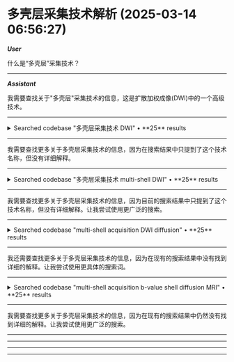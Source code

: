 <!-- Generated by SpecStory -->

# 多壳层采集技术解析 (2025-03-14 06:56:27)

_**User**_

什么是“多壳层”采集技术？

---

_**Assistant**_

我需要查找关于"多壳层"采集技术的信息，这是扩散加权成像(DWI)中的一个高级技术。

---

<details>
            <summary>Searched codebase "多壳层采集技术 DWI" • **25** results</summary>
        
| File | Lines |
|------|-------|
| `app/(pages)/content/articles/principles-of-DWI.mdx` | L1-144 |
| `app/(pages)/mri-dictionary/dwi/page.tsx` | L76-100 |
| `app/(pages)/mri-dictionary/dwi/page.tsx` | L1-24 |
| `.specstory/history/2025-03-14_06-38-dwi简介页面生成.md` | L1-287 |
| `data/mri-dictionary.ts` | L42-75 |
| `app/(pages)/mri-dictionary/dwi/page.tsx` | L24-46 |
| `app/(pages)/content/articles/principles-of-DTI.mdx` | L1-102 |
| `.specstory/history/2025-03-07_13-09-dwi成像原理与参考文献.md` | L1-224 |
| `app/(pages)/mri-dictionary/dwi/page.tsx` | L46-76 |
| `app/(pages)/mri-techs/page.tsx` | L85-127 |
| `.specstory/history/2025-03-08_11-17-dwi成像原理与相关阅读链接.md` | L1-65 |
| `data/books.ts` | L84-111 |
| `app/(pages)/content/articles/t2-weighted-imaging.mdx` | L45-118 |
| `app/(pages)/mri-techs/page.tsx` | L332-353 |
| `.specstory/history/2025-03-08_09-51-dti原理科普文章生成.md` | L1-151 |
| `app/(pages)/content/articles/t1-weighted-imaging.mdx` | L45-126 |
| `app/(pages)/mri-techs/page.tsx` | L127-164 |
| `.specstory/history/2025-02-28_08-33-building-an-mri-knowledge-base-with-next-js-and-strapi.md` | L65-91 |
| `app/(pages)/content/articles/t2-weighted-imaging.mdx` | L1-45 |
| `app/(pages)/mri-techs/page.tsx` | L1-41 |
| `app/(pages)/mri-dictionary/dwi/page.tsx` | L100-114 |
| `app/(pages)/mri-techs/page.tsx` | L60-85 |
| `app/(pages)/mri-dictionary/swi/page.tsx` | L1-26 |
| `app/(pages)/content/articles/t1-weighted-imaging.mdx` | L1-45 |
| `app/(pages)/content/articles/t2-weighted-imaging.mdx` | L118-150 |

</details>

---

我需要查找更多关于多壳层采集技术的信息，因为在搜索结果中只提到了这个技术名称，但没有详细解释。

---

<details>
            <summary>Searched codebase "多壳层采集技术 multi-shell DWI" • **25** results</summary>
        
| File | Lines |
|------|-------|
| `app/(pages)/mri-dictionary/dwi/page.tsx` | L76-100 |
| `app/(pages)/content/articles/principles-of-DWI.mdx` | L1-144 |
| `app/(pages)/mri-dictionary/dwi/page.tsx` | L24-46 |
| `app/(pages)/content/articles/principles-of-DTI.mdx` | L1-102 |
| `app/(pages)/mri-dictionary/dwi/page.tsx` | L1-24 |
| `data/mri-dictionary.ts` | L42-75 |
| `app/(pages)/content/articles/t2-weighted-imaging.mdx` | L45-118 |
| `app/(pages)/mri-dictionary/dwi/page.tsx` | L46-76 |
| `app/(pages)/mri-techs/page.tsx` | L85-127 |
| `app/(pages)/content/articles/t1-weighted-imaging.mdx` | L45-126 |
| `app/(pages)/mri-dictionary/dwi/page.tsx` | L100-114 |
| `.specstory/history/2025-03-14_06-38-dwi简介页面生成.md` | L1-287 |
| `app/(pages)/mri-techs/page.tsx` | L127-164 |
| `data/books.ts` | L84-111 |
| `app/(pages)/mri-techs/page.tsx` | L332-353 |
| `app/(pages)/content/articles/t2-weighted-imaging.mdx` | L118-150 |
| `.specstory/history/2025-03-07_13-09-dwi成像原理与参考文献.md` | L1-224 |
| `.specstory/history/2025-03-08_11-17-dwi成像原理与相关阅读链接.md` | L1-65 |
| `app/(pages)/mri-dictionary/pxa/page.tsx` | L1-34 |
| `app/(pages)/mri-techs/page.tsx` | L60-85 |
| `data/mri-dictionary.ts` | L11-42 |
| `app/(pages)/content/articles/t2-weighted-imaging.mdx` | L1-45 |
| `data/mri-dictionary.ts` | L75-125 |
| `app/(pages)/mri-dictionary/swi/page.tsx` | L1-26 |
| `app/(pages)/mri-dictionary/swi/page.tsx` | L55-78 |

</details>

---

我需要查找更多关于多壳层采集技术的信息，因为目前的搜索结果中只提到了这个技术名称，但没有详细解释。让我尝试使用更广泛的搜索。

---

<details>
            <summary>Searched codebase "multi-shell acquisition DWI diffusion" • **25** results</summary>
        
| File | Lines |
|------|-------|
| `app/(pages)/content/articles/principles-of-DWI.mdx` | L1-144 |
| `app/(pages)/mri-dictionary/dwi/page.tsx` | L1-24 |
| `app/(pages)/content/articles/principles-of-DTI.mdx` | L1-102 |
| `app/(pages)/mri-dictionary/dwi/page.tsx` | L76-100 |
| `data/mri-dictionary.ts` | L42-75 |
| `app/(pages)/mri-dictionary/dwi/page.tsx` | L100-114 |
| `app/(pages)/mri-dictionary/dwi/page.tsx` | L24-46 |
| `app/(pages)/content/articles/t2-weighted-imaging.mdx` | L45-118 |
| `.specstory/history/2025-03-14_06-38-dwi简介页面生成.md` | L1-287 |
| `app/(pages)/mri-dictionary/dwi/page.tsx` | L46-76 |
| `.specstory/history/2025-03-08_11-17-dwi成像原理与相关阅读链接.md` | L1-65 |
| `app/(pages)/content/articles/t1-weighted-imaging.mdx` | L45-126 |
| `app/(pages)/mri-techs/page.tsx` | L85-127 |
| `data/books.ts` | L84-111 |
| `app/(pages)/mri-techs/page.tsx` | L127-164 |
| `app/(pages)/mri-techs/page.tsx` | L332-353 |
| `.specstory/history/2025-03-07_13-09-dwi成像原理与参考文献.md` | L1-224 |
| `.specstory/history/2025-03-08_09-51-dti原理科普文章生成.md` | L1-151 |
| `.specstory/history/2025-02-28_08-33-building-an-mri-knowledge-base-with-next-js-and-strapi.md` | L65-91 |
| `data/mri-dictionary.ts` | L75-125 |
| `app/(pages)/mri-dictionary/swi/page.tsx` | L78-92 |
| `data/mri-dictionary.ts` | L11-42 |
| `app/(pages)/content/articles/t2-weighted-imaging.mdx` | L118-150 |
| `data/mri-dictionary.ts` | L206-244 |
| `app/(pages)/mri-techs/page.tsx` | L60-85 |

</details>

---

我还需要查找更多关于多壳层采集技术的信息，因为在现有的搜索结果中没有找到详细的解释。让我尝试使用更具体的搜索词。

---

<details>
            <summary>Searched codebase "multi-shell acquisition b-value shell diffusion MRI" • **25** results</summary>
        
| File | Lines |
|------|-------|
| `app/(pages)/content/articles/principles-of-DWI.mdx` | L1-144 |
| `app/(pages)/content/articles/principles-of-DTI.mdx` | L1-102 |
| `app/(pages)/mri-dictionary/dwi/page.tsx` | L24-46 |
| `app/(pages)/mri-dictionary/dwi/page.tsx` | L100-114 |
| `app/(pages)/content/articles/t2-weighted-imaging.mdx` | L45-118 |
| `app/(pages)/mri-dictionary/dwi/page.tsx` | L1-24 |
| `data/mri-dictionary.ts` | L42-75 |
| `app/(pages)/mri-dictionary/dwi/page.tsx` | L76-100 |
| `app/(pages)/content/articles/t1-weighted-imaging.mdx` | L45-126 |
| `data/books.ts` | L84-111 |
| `data/mri-dictionary.ts` | L75-125 |
| `app/(pages)/mri-dictionary/swi/page.tsx` | L78-92 |
| `data/mri-dictionary.ts` | L151-206 |
| `app/(pages)/mri-techs/page.tsx` | L127-164 |
| `app/(pages)/mri-dictionary/fsbb/page.tsx` | L59-70 |
| `data/mri-dictionary.ts` | L11-42 |
| `.specstory/history/2025-03-08_11-17-dwi成像原理与相关阅读链接.md` | L1-65 |
| `app/(pages)/mri-dictionary/pxa/page.tsx` | L1-34 |
| `app/(pages)/mri-techs/page.tsx` | L332-353 |
| `app/(pages)/mri-techs/page.tsx` | L260-286 |
| `app/(pages)/mri-techs/page.tsx` | L85-127 |
| `.specstory/history/2025-03-14_06-38-dwi简介页面生成.md` | L1-287 |
| `.specstory/history/2025-02-28_08-33-building-an-mri-knowledge-base-with-next-js-and-strapi.md` | L65-91 |
| `app/(pages)/mri-dictionary/dwi/page.tsx` | L46-76 |
| `app/(pages)/mri-dictionary/fsbb/page.tsx` | L19-45 |

</details>

---

我需要查找更多关于多壳层采集技术的信息，因为在现有的搜索结果中仍然没有找到详细的解释。让我尝试使用更广泛的搜索。

---



---



---



---

